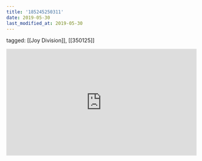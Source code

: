 ```yaml
---
title: '185245250311'
date: 2019-05-30
last_modified_at: 2019-05-30
---
```

tagged: [[Joy Division]], [[350125]]
<iframe allow="accelerometer; autoplay; clipboard-write; encrypted-media; gyroscope; picture-in-picture" allowfullscreen="" frameborder="0" height="281" id="youtube_iframe" src="https://www.youtube.com/embed/serIf92zTDc?feature=oembed&amp;enablejsapi=1&amp;origin=https://safe.txmblr.com&amp;wmode=opaque" width="500"></iframe>